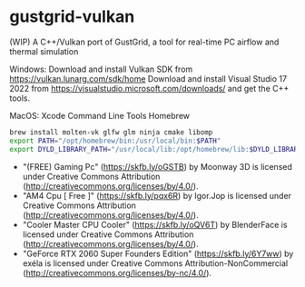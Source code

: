 # gustgrid-vulkan
(WIP)
A C++/Vulkan port of GustGrid, a tool for real-time PC airflow and thermal simulation

Windows:
Download and install Vulkan SDK from https://vulkan.lunarg.com/sdk/home
Download and install Visual Studio 17 2022 from https://visualstudio.microsoft.com/downloads/ and get the C++ tools.

MacOS:
Xcode Command Line Tools
Homebrew
```bash
brew install molten-vk glfw glm ninja cmake libomp
export PATH="/opt/homebrew/bin:/usr/local/bin:$PATH"
export DYLD_LIBRARY_PATH="/usr/local/lib:/opt/homebrew/lib:$DYLD_LIBRARY_PATH"
```

* "(FREE) Gaming Pc" (https://skfb.ly/oGSTB) by Moonway 3D is licensed under Creative Commons Attribution (http://creativecommons.org/licenses/by/4.0/).
* "AM4 Cpu [ Free ]" (https://skfb.ly/pqx6R) by Igor.Jop is licensed under Creative Commons Attribution (http://creativecommons.org/licenses/by/4.0/).
* "Cooler Master CPU Cooler" (https://skfb.ly/oQV6T) by BlenderFace is licensed under Creative Commons Attribution (http://creativecommons.org/licenses/by/4.0/).
* "GeForce RTX 2060 Super Founders Edition" (https://skfb.ly/6Y7ww) by exéla is licensed under Creative Commons Attribution-NonCommercial (http://creativecommons.org/licenses/by-nc/4.0/).
